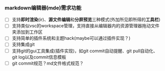 ### markdown编辑器(mde)需求功能

- [ ] 支持**即时渲染**(ir)、**源文件编辑**和**分屏预览**三种模式(外加所见即所得的**工具栏**)
- [ ] 支持类似vsc的workspace管理，支持直接从编辑器内的资源管理器拖动文件夹添加到工作区
- [ ] 支持简单的插件系统和主题hack(maybe可以通过插件实现？)
- [ ] 支持集成git
- [ ] 支持git的gui工具集成(插件实现)，如git commit自动提醒、git pull自动化、git log以及commit信息模板
- [ ] git commit规范？md文件格式规范？
